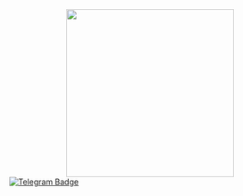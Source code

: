 <div id="header" align="center">
  <img src="https://media.giphy.com/media/citBl9yPwnUOs/giphy.gif?cid=790b76115bdihg89ol0s73enrpncry8826deyjg4192kxddv&ep=v1_gifs_search&rid=giphy.gif&ct=g" width="300"/>
</div>

<div id="badges">
  <a href="https://t.me/kustarevv">
    <img src="https://img.shields.io/badge/Telegram-blue?logo=telegram&logoColor=black&style=for-the-badge" alt="Telegram Badge"/>
  </a>
</div>
